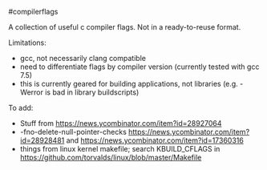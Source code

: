 #compilerflags

A collection of useful c compiler flags. Not in a ready-to-reuse format.

Limitations:
- gcc, not necessarily clang compatible
- need to differentiate flags by compiler version (currently tested with gcc 7.5)
- this is currently geared for building applications, not libraries (e.g. -Werror is bad in library buildscripts)

To add:
- Stuff from https://news.ycombinator.com/item?id=28927064
- -fno-delete-null-pointer-checks https://news.ycombinator.com/item?id=28928481 and https://news.ycombinator.com/item?id=17360316
- things from linux kernel makefile; search KBUILD_CFLAGS in https://github.com/torvalds/linux/blob/master/Makefile
